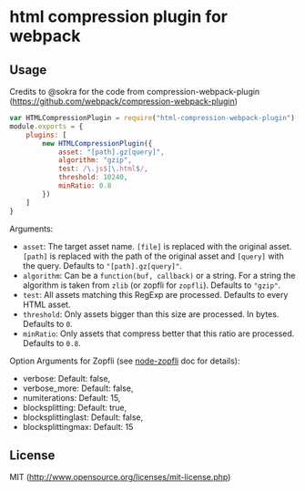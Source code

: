 # html compression plugin for webpack

## Usage

Credits to @sokra for the code from compression-webpack-plugin (https://github.com/webpack/compression-webpack-plugin)

``` javascript
var HTMLCompressionPlugin = require("html-compression-webpack-plugin");
module.exports = {
	plugins: [
		new HTMLCompressionPlugin({
			asset: "[path].gz[query]",
			algorithm: "gzip",
			test: /\.js$|\.html$/,
			threshold: 10240,
			minRatio: 0.8
		})
	]
}
```

Arguments:

* `asset`: The target asset name. `[file]` is replaced with the original asset. `[path]` is replaced with the path of the original asset and `[query]` with the query. Defaults to `"[path].gz[query]"`.
* `algorithm`: Can be a `function(buf, callback)` or a string. For a string the algorithm is taken from `zlib` (or zopfli for `zopfli`). Defaults to `"gzip"`.
* `test`: All assets matching this RegExp are processed. Defaults to every HTML asset.
* `threshold`: Only assets bigger than this size are processed. In bytes. Defaults to `0`.
* `minRatio`: Only assets that compress better that this ratio are processed. Defaults to `0.8`.

Option Arguments for Zopfli (see [node-zopfli](https://github.com/pierreinglebert/node-zopfli#options) doc for details):
* verbose: Default: false,
* verbose_more: Default: false,
* numiterations: Default: 15,
* blocksplitting: Default: true,
* blocksplittinglast: Default: false,
* blocksplittingmax: Default: 15

## License

MIT (http://www.opensource.org/licenses/mit-license.php)
